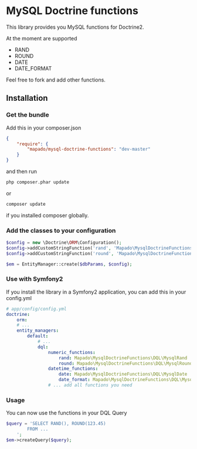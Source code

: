 MySQL Doctrine functions
====================

This library provides you MySQL functions for Doctrine2.

At the moment are supported

 - RAND
 - ROUND
 - DATE
 - DATE_FORMAT

Feel free to fork and add other functions.

## Installation

### Get the bundle

Add this in your composer.json

```json
{
	"require": {
		"mapado/mysql-doctrine-functions": "dev-master"
	}
}
```

and then run

```sh
php composer.phar update
```
or 
```sh
composer update
```
if you installed composer globally.

### Add the classes to your configuration

```php
$config = new \Doctrine\ORM\Configuration();
$config->addCustomStringFunction('rand', 'Mapado\MysqlDoctrineFunctions\DQL\MysqlRand');
$config->addCustomStringFunction('round', 'Mapado\MysqlDoctrineFunctions\DQL\MysqlRound');

$em = EntityManager::create($dbParams, $config);
```

### Use with Symfony2
If you install the library in a Symfony2 application, you can add this in your config.yml

```yaml
# app/config/config.yml
doctrine:
    orm:
    # ...
    entity_managers:
        default:
            # ...
            dql:
                numeric_functions:
                    rand: Mapado\MysqlDoctrineFunctions\DQL\MysqlRand
                    round: Mapado\MysqlDoctrineFunctions\DQL\MysqlRound
                datetime_functions:
                    date: Mapado\MysqlDoctrineFunctions\DQL\MysqlDate
                    date_format: Mapado\MysqlDoctrineFunctions\DQL\MysqlDateFormat
                # ... add all functions you need
```

### Usage
You can now use the functions in your DQL Query

```php
$query = 'SELECT RAND(), ROUND(123.45) 
        FROM ...
    ';
$em->createQuery($query);

```
